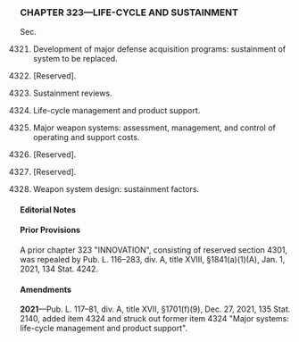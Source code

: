 ### **CHAPTER 323—LIFE-CYCLE AND SUSTAINMENT** ###

Sec.

4321. Development of major defense acquisition programs: sustainment of system to be replaced.

4322. [Reserved].

4323. Sustainment reviews.

4324. Life-cycle management and product support.

4325. Major weapon systems: assessment, management, and control of operating and support costs.

4326. [Reserved].

4327. [Reserved].

4328. Weapon system design: sustainment factors.

#### **Editorial Notes** ####

#### Prior Provisions ####

A prior chapter 323 "INNOVATION", consisting of reserved section 4301, was repealed by Pub. L. 116–283, div. A, title XVIII, §1841(a)(1)(A), Jan. 1, 2021, 134 Stat. 4242.

#### Amendments ####

**2021**—Pub. L. 117–81, div. A, title XVII, §1701(f)(9), Dec. 27, 2021, 135 Stat. 2140, added item 4324 and struck out former item 4324 "Major systems: life-cycle management and product support".